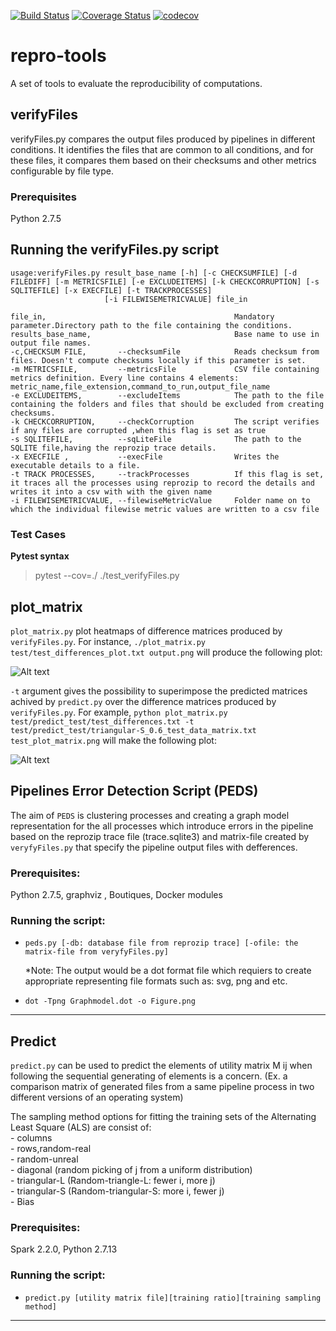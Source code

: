 [![Build Status](https://travis-ci.org/big-data-lab-team/repro-tools.svg?branch=master)](https://travis-ci.org/big-data-lab-team/repro-tools)
[![Coverage Status](https://coveralls.io/repos/github/big-data-lab-team/repro-tools/badge.svg?branch=master)](https://coveralls.io/github/big-data-lab-team/repro-tools?branch=master)
[![codecov](https://codecov.io/gh/ali4006/repro-tools/branch/auto-peds/graph/badge.svg)](https://codecov.io/gh/ali4006/repro-tools)

# repro-tools
A set of tools to evaluate the reproducibility of computations.

## verifyFiles

verifyFiles.py compares the output files produced by pipelines in different conditions. It identifies the files that are common to all conditions, and for these files, it compares them based on their checksums and other metrics configurable by file type.

### Prerequisites

Python 2.7.5

## Running the verifyFiles.py script

```
usage:verifyFiles.py result_base_name [-h] [-c CHECKSUMFILE] [-d FILEDIFF] [-m METRICSFILE] [-e EXCLUDEITEMS] [-k CHECKCORRUPTION] [-s SQLITEFILE] [-x EXECFILE] [-t TRACKPROCESSES]
                     [-i FILEWISEMETRICVALUE] file_in

file_in,                                          Mandatory parameter.Directory path to the file containing the conditions.
results_base_name,                                Base name to use in output file names.
-c,CHECKSUM FILE,       --checksumFile            Reads checksum from files. Doesn't compute checksums locally if this parameter is set.
-m METRICSFILE,         --metricsFile             CSV file containing metrics definition. Every line contains 4 elements: metric_name,file_extension,command_to_run,output_file_name
-e EXCLUDEITEMS,        --excludeItems            The path to the file containing the folders and files that should be excluded from creating checksums.
-k CHECKCORRUPTION,     --checkCorruption         The script verifies if any files are corrupted ,when this flag is set as true
-s SQLITEFILE,          --sqLiteFile              The path to the SQLITE file,having the reprozip trace details.
-x EXECFILE ,           --execFile                Writes the executable details to a file.
-t TRACK PROCESSES,     --trackProcesses          If this flag is set, it traces all the processes using reprozip to record the details and writes it into a csv with with the given name
-i FILEWISEMETRICVALUE, --filewiseMetricValue     Folder name on to which the individual filewise metric values are written to a csv file
```
### Test Cases
__Pytest syntax__
>pytest --cov=./ ./test_verifyFiles.py
## plot_matrix

`plot_matrix.py` plot heatmaps of difference matrices produced by
`verifyFiles.py`. For instance, `./plot_matrix.py
test/test_differences_plot.txt output.png` will produce the following
plot:

![Alt text](./test/test_differences_plot.png?raw=true "Title")

`-t` argument gives the possibility to superimpose the predicted matrices achived by `predict.py` over the difference matrices produced by `verifyFiles.py`. For example, `python plot_matrix.py test/predict_test/test_differences.txt -t test/predict_test/triangular-S_0.6_test_data_matrix.txt test_plot_matrix.png` will make the following plot:  

![Alt text](./test/test_plot_matrix.png?raw=true "Title")
## Pipelines Error Detection Script (PEDS)

The aim of `PEDS` is clustering processes and creating a graph model representation for the all processes which introduce errors in the pipeline
based on the reprozip trace file (trace.sqlite3) and matrix-file created by `veryfyFiles.py` that specify the pipeline output files with defferences.

### Prerequisites:

Python 2.7.5, graphviz , Boutiques, Docker modules

### Running the script:

  * `peds.py [-db: database file from reprozip trace] [-ofile: the matrix-file from veryfyFiles.py]`

    *Note: The output would be a dot format file which requiers to create appropriate representing file formats such as: svg, png and etc.

  * `dot -Tpng Graphmodel.dot -o Figure.png`
___
## Predict

`predict.py` can be used to predict the elements of utility matrix M ij when following the sequential generating of elements is a concern.
(Ex. a comparison matrix of generated files from a same pipeline process in two different versions of an operating system) 

The sampling method options for fitting the training sets of the Alternating Least Square (ALS) are consist of:  
	- columns  
	- rows,random-real  
	- random-unreal  
	- diagonal (random picking of j from a uniform distribution)  
	- triangular-L (Random-triangle-L: fewer i, more j)  
	- triangular-S (Random-triangular-S: more i, fewer j)  
	- Bias 

### Prerequisites: 
Spark 2.2.0, Python 2.7.13

### Running the script:
  * `predict.py [utility matrix file][training ratio][training sampling method]`
___
